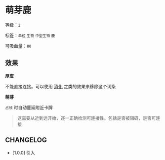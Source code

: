 # 萌芽鹿

等级：`2`

标签：`单位` `生物` `中型生物` `鹿`

可吸血量：`80`

## 效果

**厚皮**

不能直接连接。可以使用 [消化](消化.md) 之类的效果来移除这个词条

**萌芽**

`占领` 时自动蔓延附近卡牌
> 这需要从近到远开始，逐一正确检测可连接性。包括是否被阻碍，是否可连接

## CHANGELOG

- [1.0.0] 引入
